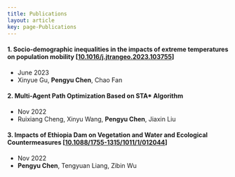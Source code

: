 ```yaml
---
title: Publications
layout: article
key: page-Publications
---
```


#### 1.  Socio-demographic inequalities in the impacts of extreme temperatures on population mobility [[10.1016/j.jtrangeo.2023.103755](https://doi.org/10.1016/j.jtrangeo.2023.103755)]
- June 2023
- Xinyue Gu, **Pengyu Chen**, Chao Fan

#### 2.  Multi-Agent Path Optimization Based on STA* Algorithm
- Nov 2022
- Ruixiang Cheng, Xinyu Wang, **Pengyu Chen**, Jiaxin Liu

#### 3.  Impacts of Ethiopia Dam on Vegetation and Water and Ecological Countermeasures [[10.1088/1755-1315/1011/1/012044](https://doi.org/10.1088/1755-1315/1011/1/012044)]
- Nov 2022
- **Pengyu Chen**, Tengyuan Liang, Zibin Wu
